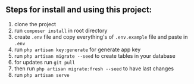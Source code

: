 ## Steps for install and using this project:

1. clone the project
2. run `composer install` in root directory
3. create `.env` file and copy everything's of `.env.example` file and paste in `.env`
4. run `php artisan key:generate` for generate app key
5. run `php artisan migrate --seed` to create tables in your database
6. for updates run `git pull`
7. then run `php artisan migrate:fresh --seed` to have last changes
8. run `php artisan serve`
